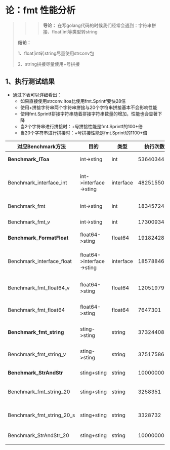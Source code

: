 # 论：fmt 性能分析

>>> **导论：** 在写golang代码的时候我们经常会遇到：字符串拼接、float|int等类型转string
> 
> **结论：**
> 
> 1、float|int转string尽量使用strconv包
> 
> 2、string拼接尽量使用+号拼接

## 1、执行测试结果
- 通过下表可以详细看出：
  - 如果直接使用strconv.Itoa比使用fmt.Sprintf要快28倍
  - 使用+拼接字符串两个字符串拼接与20个字符串拼接基本不会影响性能
  - 使用fmt.Sprintf拼接字符串随着拼接字符串数量的增加，性能也会显著下降
  - 当2个字符串进行拼接时：+号拼接性能是fmt.Sprintf的100+倍
  - 当20个字符串进行拼接时：+号拼接性能是fmt.Sprintf的1100+倍

| 对应Benchmark方法             | 目的                        | 类型        | 执行次数       | ns/op        | 方法描述                                              |
|---------------------------|---------------------------|-----------|------------|--------------|---------------------------------------------------|
| **Benchmark_IToa**        | int->sting                | int       | 536403448  | 2.250 ns/op  | 直接使用 strconv.Itoa                                 |
| Benchmark_interface_int   | int->interface->sting     | interface | 48251550   | 25.47 ns/op  | 使用自定方法：interface switch+断言后使用 strconv.Itoa        |
| Benchmark_fmt             | int->sting                | int       | 18345724   | 64.90 ns/op  | 直接使用 fmt.Sprintf("%d", i)                         |
| Benchmark_fmt_v           | int->sting                | int       | 17300934   | 67.23 ns/op  | 直接使用 fmt.Sprintf("%v", i)                         |
| **Benchmark_FormatFloat** | float64->sting            | float64   | 19182428   | 62.59 ns/op  | 直接使用 strconv.FormatFloat                          |
| Benchmark_interface_float | float64->interface->sting | interface | 18578846   | 63.94 ns/op  | 使用自定方法：interface switch+断言后使用 strconv.FormatFloat |
| Benchmark_fmt_float64_v   | float64->sting            | float64   | 12051979   | 104.7 ns/op  | 直接使用 fmt.Sprintf("%v", float64(i))                |
| Benchmark_fmt_float64     | float64->sting            | float64   | 7647301    | 156.2 ns/op  | 直接使用 fmt.Sprintf("%f", float64(i))                |
| **Benchmark_fmt_string**  | sting->sting              | string    | 37324408   | 31.97 ns/op  | 直接使用 fmt.Sprintf("%s", "1")                       |
| Benchmark_fmt_string_v    | sting->sting              | string    | 37517586   | 32.76 ns/op  | 直接使用 fmt.Sprintf("%v", "1")                       |
| **Benchmark_StrAndStr**   | sting+sting               | string    | 1000000000 | 0.3179 ns/op | 直接使用 "i" + "i"                                    |
| Benchmark_fmt_string_20   | sting+sting               | string    | 3258351    | 372.4 ns/op  | 直接使用 fmt.Sprintf("%v") 拼接 20个字符串                  |
| Benchmark_fmt_string_20_s | sting+sting               | string    | 3328732    | 369.7 ns/op  | 直接使用 fmt.Sprintf("%s") 拼接 20个字符串                  |
| Benchmark_StrAndStr_20    | sting+sting               | string    | 1000000000 | 0.3165 ns/op | 直接使用 + 拼接 20个字符串                                  |